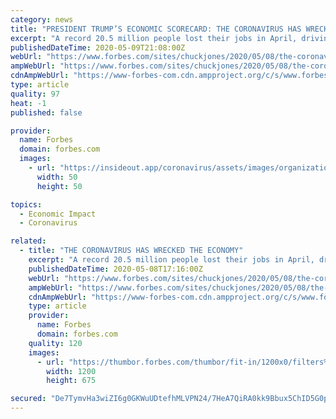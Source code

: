 ```yaml
---
category: news
title: "PRESIDENT TRUMP’S ECONOMIC SCORECARD: THE CORONAVIRUS HAS WRECKED THE ECONOMY"
excerpt: "A record 20.5 million people lost their jobs in April, driving up the unemployment rate to a historic high of 14.7%. The numbers will be worse next month."
publishedDateTime: 2020-05-09T21:08:00Z
webUrl: "https://www.forbes.com/sites/chuckjones/2020/05/08/the-coronavirus-has-wrecked-the-economy/"
ampWebUrl: "https://www.forbes.com/sites/chuckjones/2020/05/08/the-coronavirus-has-wrecked-the-economy/amp/"
cdnAmpWebUrl: "https://www-forbes-com.cdn.ampproject.org/c/s/www.forbes.com/sites/chuckjones/2020/05/08/the-coronavirus-has-wrecked-the-economy/amp/"
type: article
quality: 97
heat: -1
published: false

provider:
  name: Forbes
  domain: forbes.com
  images:
    - url: "https://insideout.app/coronavirus/assets/images/organizations/forbes.com-50x50.jpg"
      width: 50
      height: 50

topics:
  - Economic Impact
  - Coronavirus

related:
  - title: "THE CORONAVIRUS HAS WRECKED THE ECONOMY"
    excerpt: "A record 20.5 million people lost their jobs in April, driving up the unemployment rate to a historic high of 14.7%. The numbers will be worse next month."
    publishedDateTime: 2020-05-08T17:16:00Z
    webUrl: "https://www.forbes.com/sites/chuckjones/2020/05/08/the-coronavirus-has-wrecked-the-economy/"
    ampWebUrl: "https://www.forbes.com/sites/chuckjones/2020/05/08/the-coronavirus-has-wrecked-the-economy/amp/"
    cdnAmpWebUrl: "https://www-forbes-com.cdn.ampproject.org/c/s/www.forbes.com/sites/chuckjones/2020/05/08/the-coronavirus-has-wrecked-the-economy/amp/"
    type: article
    provider:
      name: Forbes
      domain: forbes.com
    quality: 120
    images:
      - url: "https://thumbor.forbes.com/thumbor/fit-in/1200x0/filters%3Aformat%28jpg%29/https%3A%2F%2Fspecials-images.forbesimg.com%2Fimageserve%2F5eb57f0c170c940006485c36%2F0x0.jpg"
        width: 1200
        height: 675

secured: "De7TymvHa3wiZI6g0GKWuUDtefhMLVPN24/7HeA7QiRA0kk9Bbux5ChID5G0puyOgIqYbHdcF1Dj2kR8Kyfa437y/SxyTg4nhF94I2foTa1CLXjCT9ttUvVLiM1jz5COR+gTC1qUoJ/HGKOCdUkZzgF7vrxJt9kh+/eNXOYYx0R87Z/tPraSxCtFACTDcvamAxklfw/bzFSR4nkvdeYL3dLF1PDed9HHYS2BdIKuYfMXqH4D1c0AA2f7ATypxg3/sjzeuaPerqlZkzWRpcN+z2fHSwfPTeeymufTcNLR4Wgsu0jekaamsv61Rw/hBmAWpUohfwND5Xnazl0yjQ20f+yurCNqyTCPtBMMXfzmDOgiQh4ovMo5OfMDr2EtDE42WVOwWrglPfY7iW0zVqoEp7xwsFC/GDR40cTtMT8kpq4RcLbcRXBeisKKj+P/3cH/LrMxCnCKZ5sq2fTDCS0F7iw5o2y/EjtkiFdbtpg10EQ=;z5aHnz9y6hNGjdb7eA/5qw=="
---
```


